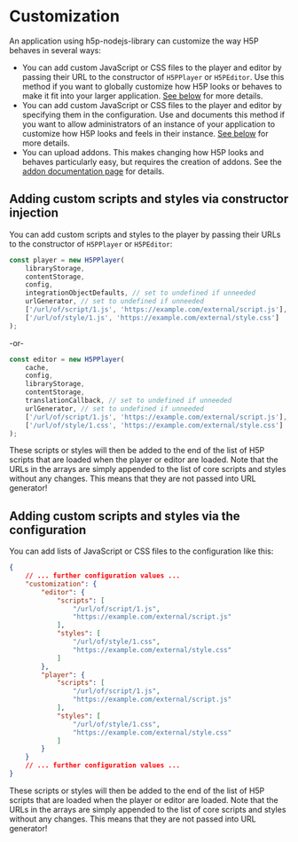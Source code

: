 # Customization

An application using h5p-nodejs-library can customize the way H5P behaves in
several ways:

-   You can add custom JavaScript or CSS files to the player and editor by
    passing their URL to the constructor of `H5PPlayer` or `H5PEditor`. Use this
    method if you want to globally customize how H5P looks or behaves to make it
    fit into your larger application. [See
    below](#adding-custom-scripts-to-the-player) for more details.
-   You can add custom JavaScript or CSS files to the player and editor by
    specifying them in the configuration. Use and documents this method if you
    want to allow administrators of an instance of your application to customize
    how H5P looks and feels in their instance.
    [See below](#adding-custom-scripts-and-styles-via-the-configuration) for
    more details.
-   You can upload addons. This makes changing how H5P looks and behaves
    particularly easy, but requires the creation of addons. See the
    [addon documentation page](addons.md) for details.

## Adding custom scripts and styles via constructor injection

You can add custom scripts and styles to the player by passing their URLs to the
constructor of `H5PPlayer` or `H5PEditor`:

```ts
const player = new H5PPlayer(
    libraryStorage,
    contentStorage,
    config,
    integrationObjectDefaults, // set to undefined if unneeded
    urlGenerator, // set to undefined if unneeded
    ['/url/of/script/1.js', 'https://example.com/external/script.js'],
    ['/url/of/style/1.js', 'https://example.com/external/style.css']
);
```

-or-

```ts
const editor = new H5PPlayer(
    cache,
    config,
    libraryStorage,
    contentStorage,
    translationCallback, // set to undefined if unneeded
    urlGenerator, // set to undefined if unneeded
    ['/url/of/script/1.js', 'https://example.com/external/script.js'],
    ['/url/of/style/1.css', 'https://example.com/external/style.css']
);
```

These scripts or styles will then be added to the end of the list of H5P scripts
that are loaded when the player or editor are loaded. Note that the URLs in the
arrays are simply appended to the list of core scripts and styles without any
changes. This means that they are not passed into URL generator!

## Adding custom scripts and styles via the configuration

You can add lists of JavaScript or CSS files to the configuration like this:

```json
{
    // ... further configuration values ...
    "customization": {
        "editor": {
            "scripts": [
                "/url/of/script/1.js",
                "https://example.com/external/script.js"
            ],
            "styles": [
                "/url/of/style/1.css",
                "https://example.com/external/style.css"
            ]
        },
        "player": {
            "scripts": [
                "/url/of/script/1.js",
                "https://example.com/external/script.js"
            ],
            "styles": [
                "/url/of/style/1.css",
                "https://example.com/external/style.css"
            ]
        }
    }
    // ... further configuration values ...
}
```

These scripts or styles will then be added to the end of the list of H5P scripts
that are loaded when the player or editor are loaded. Note that the URLs in the
arrays are simply appended to the list of core scripts and styles without any
changes. This means that they are not passed into URL generator!

